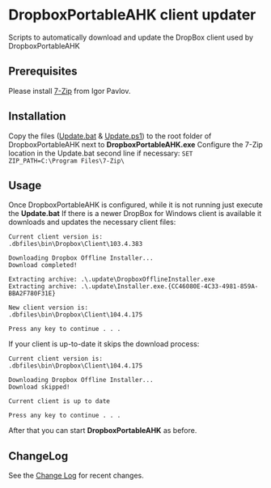 # DropboxPortableAHK client updater
Scripts to automatically download and update the DropBox client used by DropboxPortableAHK

## Prerequisites
Please install [7-Zip](https://www.7-zip.org) from Igor Pavlov.

## Installation
Copy the files ([Update.bat](Update.bat) & [Update.ps1](Update.ps1)) to the root folder of DropboxPortableAHK next to **DropboxPortableAHK.exe**
Configure the 7-Zip location in the Update.bat second line if necessary: `SET ZIP_PATH=C:\Program Files\7-Zip\`

## Usage
Once DropboxPortableAHK is configured, while it is not running just execute the **Update.bat**
If there is a newer DropBox for Windows client is available it downloads and updates the necessary client files:
```
Current client version is:
.dbfiles\bin\Dropbox\Client\103.4.383

Downloading Dropbox Offline Installer...
Download completed!

Extracting archive: .\.update\DropboxOfflineInstaller.exe
Extracting archive: .\.update\Installer.exe.{CC46080E-4C33-4981-859A-BBA2F780F31E}

New client version is:
.dbfiles\bin\Dropbox\Client\104.4.175

Press any key to continue . . .
```
If your client is up-to-date it skips the download process:
```
Current client version is:
.dbfiles\bin\Dropbox\Client\104.4.175

Downloading Dropbox Offline Installer...
Download skipped!

Current client is up to date

Press any key to continue . . .
```
After that you can start **DropboxPortableAHK** as before.

## ChangeLog 
See the [Change Log](CHANGELOG.md) for recent changes.
